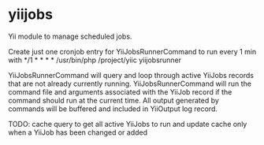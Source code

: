 # yiijobs

Yii module to manage scheduled jobs.

Create just one cronjob entry for YiiJobsRunnerCommand to run every 1 min with */1 * * * * /usr/bin/php /project/yiic yiijobsrunner

YiiJobsRunnerCommand will query and loop through active YiiJobs records that are not already currently running. YiiJobsRunnerCommand will run the command file and arguments associated with the YiiJob record if the command should run at the current time. All output generated by commands will be buffered and included in YiiOutput log record.

TODO: cache query to get all active YiiJobs to run and update cache only when a YiiJob has been changed or added

